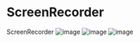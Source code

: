 # ScreenRecorder
ScreenRecorder
![image](https://github.com/user-attachments/assets/a4c41cc1-5673-4817-aa13-b0e688b8f749)
![image](https://github.com/user-attachments/assets/417a51cf-1b6b-4510-aad4-35ce131e2455)
![image](https://github.com/user-attachments/assets/33f2bc9a-7261-4456-b1bc-3097c8842479)
